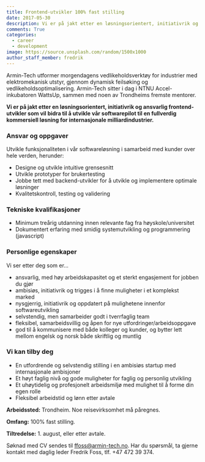 ```yaml
---
title: Frontend-utvikler 100% fast stilling
date: 2017-05-30
description: Vi er på jakt etter en løsningsorientert, initiativrik og ansvarlig frontend-utvikler
comments: True
categories:
  - career
  - development
image: https://source.unsplash.com/random/1500x1000
author_staff_member: fredrik
---
```


Armin-Tech utformer morgendagens vedlikeholdsverktøy for industrier med elektromekanisk utstyr, gjennom dynamisk feilsøking og vedlikeholdsoptimalisering. Armin-Tech sitter i dag i NTNU Accel-inkubatoren WattsUp, sammen med noen av Trondheims fremste mentorer.

**Vi er på jakt etter en løsningsorientert, initiativrik og ansvarlig frontend-utvikler som vil bidra til å utvikle vår softwarepilot til en fullverdig kommersiell løsning for internasjonale milliardindustrier.**

### Ansvar og oppgaver
Utvikle funksjonaliteten i vår softwareløsning i samarbeid med kunder over hele verden, herunder:

- Designe og utvikle intuitive grensesnitt 
- Utvikle prototyper for brukertesting 
- Jobbe tett med backend-utvikler for å utvikle og implementere optimale løsninger
- Kvalitetskontroll, testing og validering 

### Tekniske kvalifikasjoner
- Minimum treårig utdanning innen relevante fag fra høyskole/universitet 
- Dokumentert erfaring med smidig systemutvikling og programmering (javascript) 

### Personlige egenskaper
Vi ser etter deg som er…

- ansvarlig, med høy arbeidskapasitet og et sterkt engasjement for jobben du gjør
- ambisiøs, initiativrik og trigges i å finne muligheter i et komplekst marked
- nysgjerrig, initiativrik og oppdatert på mulighetene innenfor softwareutvikling
- selvstendig, men samarbeider godt i tverrfaglig team
- fleksibel, samarbeidsvillig og åpen for nye utfordringer/arbeidsoppgave
- god til å kommunisere med både kolleger og kunder, og bytter lett mellom engelsk og norsk både skriftlig og muntlig 


### Vi kan tilby deg
- En utfordrende og selvstendig stilling i en ambisiøs startup med internasjonale ambisjoner 
- Et høyt faglig nivå og gode muligheter for faglig og personlig utvikling 
- Et uhøytidelig og profesjonelt arbeidsmiljø med mulighet til å forme din egen rolle
- Fleksibel arbeidstid og lønn etter avtale

**Arbeidssted:** Trondheim. Noe reisevirksomhet må påregnes.

**Omfang:** 100% fast stilling.

**Tiltredelse:** 1. august, eller etter avtale.
 
Søknad med CV sendes til ffoss@armin-tech.no.
Har du spørsmål, ta gjerne kontakt med daglig leder Fredrik Foss, tlf. +47 472 39 374.

